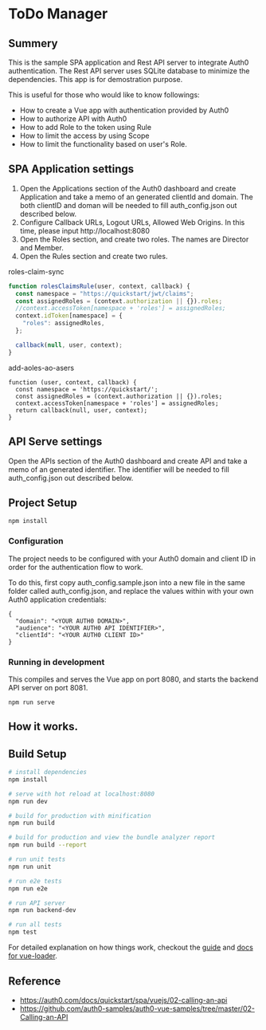 # ToDo Manager

## Summery

This is the sample SPA application and Rest API server to integrate Auth0 authentication.
The Rest API server uses SQLite database to minimize the dependencies. This app is for demostration purpose.

This is useful for those who would like to know followings:
* How to create a Vue app with authentication provided by Auth0
* How to authorize API with Auth0
* How to add Role to the token using Rule
* How to limit the access by using Scope
* How to limit the functionality based on user's Role.

## SPA Application settings

1. Open the Applications section of the Auth0 dashboard and create Application and take a memo of an generated clientId and domain. 
The both clientID and doman will be needed to fill auth_config.json out described below.
2. Configure Callback URLs, Logout URLs, Allowed Web Origins. In this time, please input http://localhost:8080
3. Open the Roles section, and create two roles. The names are Director and Member.
4. Open the Rules section and create two rules.

roles-claim-sync
```javascript
function rolesClaimsRule(user, context, callback) {
  const namespace = "https://quickstart/jwt/claims";
  const assignedRoles = (context.authorization || {}).roles;
  //context.accessToken[namespace + 'roles'] = assignedRoles;
  context.idToken[namespace] = {
    "roles": assignedRoles,
  };

  callback(null, user, context);
}
```	

add-aoles-ao-asers
```
function (user, context, callback) {
  const namespace = 'https://quickstart/';
  const assignedRoles = (context.authorization || {}).roles;
  context.accessToken[namespace + 'roles'] = assignedRoles;
  return callback(null, user, context);
}
```

## API Serve settings

Open the APIs section of the Auth0 dashboard and create API and take a memo of an generated identifier.
The identifier will be needed to fill auth_config.json out described below.


## Project Setup

```
npm install
```

### Configuration

The project needs to be configured with your Auth0 domain and client ID in order for the authentication flow to work.

To do this, first copy auth_config.sample.json into a new file in the same folder called auth_config.json,
and replace the values within with your own Auth0 application credentials:

```
{
  "domain": "<YOUR AUTH0 DOMAIN>",
  "audience": "<YOUR AUTH0 API IDENTIFIER>",
  "clientId": "<YOUR AUTH0 CLIENT ID>"
}
```

### Running in development

This compiles and serves the Vue app on port 8080, and starts the backend API server on port 8081.

```
npm run serve
```
## How it works.


## Build Setup

``` bash
# install dependencies
npm install

# serve with hot reload at localhost:8080
npm run dev

# build for production with minification
npm run build

# build for production and view the bundle analyzer report
npm run build --report

# run unit tests
npm run unit

# run e2e tests
npm run e2e

# run API server
npm run backend-dev

# run all tests
npm test

```
For detailed explanation on how things work, checkout the [guide](http://vuejs-templates.github.io/webpack/) and [docs for vue-loader](http://vuejs.github.io/vue-loader).

## Reference

* https://auth0.com/docs/quickstart/spa/vuejs/02-calling-an-api
* https://github.com/auth0-samples/auth0-vue-samples/tree/master/02-Calling-an-API
